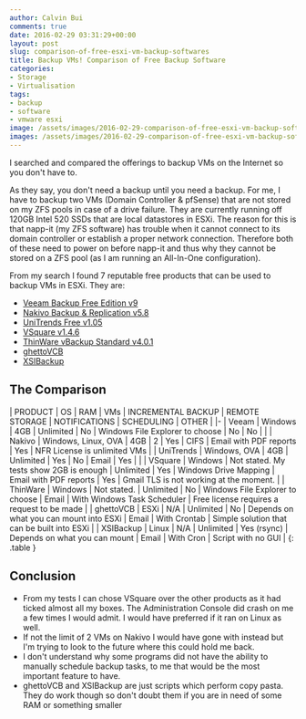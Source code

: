```yaml
---
author: Calvin Bui
comments: true
date: 2016-02-29 03:31:29+00:00
layout: post
slug: comparison-of-free-esxi-vm-backup-softwares
title: Backup VMs! Comparison of Free Backup Software
categories:
- Storage
- Virtualisation
tags:
- backup
- software
- vmware esxi
image: /assets/images/2016-02-29-comparison-of-free-esxi-vm-backup-softwares/featured-image.jpg
images: /assets/images/2016-02-29-comparison-of-free-esxi-vm-backup-softwares/
---
```


I searched and compared the offerings to backup VMs on the Internet so you don't have to.

<!-- more -->

As they say, you don't need a backup until you need a backup. For me, I have to backup two VMs (Domain Controller & pfSense) that are not stored on my ZFS pools in case of a drive failure. They are currently running off 120GB Intel 520 SSDs that are local datastores in ESXi. The reason for this is that napp-it (my ZFS software) has trouble when it cannot connect to its domain controller or establish a proper network connection. Therefore both of these need to power on before napp-it and thus why they cannot be stored on a ZFS pool (as I am running an All-In-One configuration).

From my search I found 7 reputable free products that can be used to backup VMs in ESXi. They are:

* [Veeam Backup Free Edition v9](https://www.veeam.com/virtual-machine-backup-solution-free.html)
* [Nakivo Backup & Replication v5.8](http://www.nakivo.com/en/NAKIVO-Backup-and-Replication-Free-Edition.html)
* [UniTrends Free v1.05](http://www.unitrends.com/)
* [VSquare v1.4.6](http://www.vsquarebackup.com/)
* [ThinWare vBackup Standard v4.0.1](http://www.thinware.net/Default.aspx)
* [ghettoVCB](https://github.com/lamw/ghettoVCB)
* [XSIBackup](http://sourceforge.net/projects/xsibackup/)

## The Comparison

| PRODUCT | OS | RAM | VMs | INCREMENTAL BACKUP | REMOTE STORAGE | NOTIFICATIONS | SCHEDULING | OTHER |
|-
| Veeam | Windows | 4GB | Unlimited | No | Windows File Explorer to choose | No | No |  |
| Nakivo | Windows, Linux, OVA | 4GB | 2 | Yes | CIFS | Email with PDF reports | Yes | NFR License is unlimited VMs |
| UniTrends | Windows, OVA | 4GB | Unlimited | Yes | No | Email | Yes |  |
| VSquare | Windows | Not stated. My tests show 2GB is enough | Unlimited | Yes | Windows Drive Mapping | Email with PDF reports | Yes | Gmail TLS is not working at the moment. |
| ThinWare | Windows | Not stated. | Unlimited | No | Windows File Explorer to choose | Email | With Windows Task Scheduler | Free license requires a request to be made |
| ghettoVCB | ESXi | N/A | Unlimited | No | Depends on what you can mount into ESXi | Email | With Crontab | Simple solution that can be built into ESXi |
| XSIBackup | Linux | N/A | Unlimited | Yes (rsync) | Depends on what you can mount | Email | With Cron | Script with no GUI |
{: .table }

## Conclusion

* From my tests I can chose VSquare over the other products as it had ticked almost all my boxes. The Administration Console did crash on me a few times I would admit. I would have preferred if it ran on Linux as well.
* If not the limit of 2 VMs on Nakivo I would have gone with instead but I'm trying to look to the future where this could hold me back.
* I don't understand why some programs did not have the ability to manually schedule backup tasks, to me that would be the most important feature to have.
* ghettoVCB and XSIBackup are just scripts which perform copy pasta. They do work though so don't doubt them if you are in need of some RAM or something smaller
